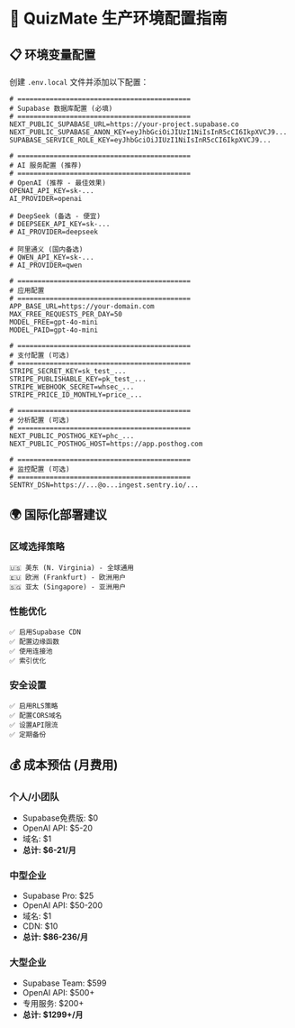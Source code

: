 # 🚀 QuizMate 生产环境配置指南

## 📋 环境变量配置

创建 `.env.local` 文件并添加以下配置：

```env
# ===========================================
# Supabase 数据库配置 (必填)
# ===========================================
NEXT_PUBLIC_SUPABASE_URL=https://your-project.supabase.co
NEXT_PUBLIC_SUPABASE_ANON_KEY=eyJhbGciOiJIUzI1NiIsInR5cCI6IkpXVCJ9...
SUPABASE_SERVICE_ROLE_KEY=eyJhbGciOiJIUzI1NiIsInR5cCI6IkpXVCJ9...

# ===========================================
# AI 服务配置 (推荐)
# ===========================================
# OpenAI (推荐 - 最佳效果)
OPENAI_API_KEY=sk-...
AI_PROVIDER=openai

# DeepSeek (备选 - 便宜)
# DEEPSEEK_API_KEY=sk-...
# AI_PROVIDER=deepseek

# 阿里通义 (国内备选)
# QWEN_API_KEY=sk-...
# AI_PROVIDER=qwen

# ===========================================
# 应用配置
# ===========================================
APP_BASE_URL=https://your-domain.com
MAX_FREE_REQUESTS_PER_DAY=50
MODEL_FREE=gpt-4o-mini
MODEL_PAID=gpt-4o-mini

# ===========================================
# 支付配置 (可选)
# ===========================================
STRIPE_SECRET_KEY=sk_test_...
STRIPE_PUBLISHABLE_KEY=pk_test_...
STRIPE_WEBHOOK_SECRET=whsec_...
STRIPE_PRICE_ID_MONTHLY=price_...

# ===========================================
# 分析配置 (可选)
# ===========================================
NEXT_PUBLIC_POSTHOG_KEY=phc_...
NEXT_PUBLIC_POSTHOG_HOST=https://app.posthog.com

# ===========================================
# 监控配置 (可选)
# ===========================================
SENTRY_DSN=https://...@o...ingest.sentry.io/...
```

## 🌍 国际化部署建议

### 区域选择策略
```
🇺🇸 美东 (N. Virginia) - 全球通用
🇪🇺 欧洲 (Frankfurt) - 欧洲用户
🇸🇬 亚太 (Singapore) - 亚洲用户
```

### 性能优化
```
✅ 启用Supabase CDN
✅ 配置边缘函数
✅ 使用连接池
✅ 索引优化
```

### 安全设置
```
✅ 启用RLS策略
✅ 配置CORS域名
✅ 设置API限流
✅ 定期备份
```

## 💰 成本预估 (月费用)

### 个人/小团队
- Supabase免费版: $0
- OpenAI API: $5-20
- 域名: $1
- **总计: $6-21/月**

### 中型企业
- Supabase Pro: $25
- OpenAI API: $50-200
- 域名: $1
- CDN: $10
- **总计: $86-236/月**

### 大型企业
- Supabase Team: $599
- OpenAI API: $500+
- 专用服务: $200+
- **总计: $1299+/月**
